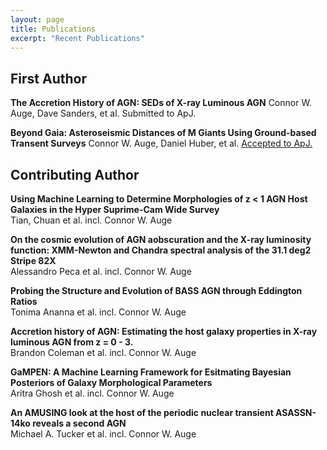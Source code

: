 ```yaml
---
layout: page
title: Publications
excerpt: "Recent Publications"
---
```


<!-- ## Publications -->

<!-- A list is also available [online](https://scholar.google.co.uk/citations?user=LTOTl0YAAAAJ) -->

## First Author

**The Accretion History of AGN: SEDs of X-ray Luminous AGN**
Connor W. Auge, Dave Sanders, et al.
Submitted to ApJ.

**Beyond Gaia: Asteroseismic Distances of M Giants Using Ground-based Transent Surveys**
Connor W. Auge, Daniel Huber, et al.
[Accepted to ApJ.](https://ui.adsabs.harvard.edu/abs/2020AJ....160...18A/abstract)

## Contributing Author

**Using Machine Learning to Determine Morphologies of z < 1 AGN Host Galaxies in the Hyper Suprime-Cam Wide Survey**<br/>
Tian, Chuan et al. incl. Connor W. Auge

**On the cosmic evolution of AGN aobscuration and the X-ray luminosity function: XMM-Newton and Chandra spectral analysis of the 31.1 deg2 Stripe 82X**<br/>
Alessandro Peca et al. incl. Connor W. Auge

**Probing the Structure and Evolution of BASS AGN through Eddington Ratios**<br/>
Tonima Ananna et al. incl. Connor W. Auge

**Accretion history of AGN: Estimating the host galaxy properties in X-ray luminous AGN from z = 0 - 3.**<br/>
Brandon Coleman et al. incl. Connor W. Auge

**GaMPEN: A Machine Learning Framework for Esitmating Bayesian Posteriors of Galaxy Morphological Parameters**<br/>
Aritra Ghosh et al. incl. Connor W. Auge

**An AMUSING look at the host of the periodic nuclear transient ASASSN-14ko reveals a second AGN**<br/>
Michael A. Tucker et al. incl. Connor W. Auge

<!-- - [GitHub Pages Workshop](https://github.com/BioData-Club/githubPagesTutorial) -->
